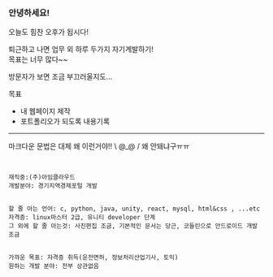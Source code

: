 ### 안녕하세요!
   
 오늘도 힘찬 오후가 됩시다!
      
      
퇴근하고 나면 업무 외 하루 두가지 자기계발하기!   
목표는 너무 많다~~


방문자가 보면 조금 부끄러울지도...   



목표
- 내 웹페이지 제작
- 포트폴리오가 되도록 내용기록



---
마크다운 문법은 대체 왜 이런거야!! \ @_@ / 왜 안돼냐구ㅠㅠ


```


재직중:(주)아임클라우드   
개발분야: 경기지역경제포털 개발   


할 줄 아는 언어: c, python, java, unity, react, mysql, html&css , ...etc   
자격증: linux마스터 2급, 유니티 developer 단계   
그 외에 할 줄 아는것: 사진편집 조금, 기본적인 문서는 당근, 코들린으로 안드로이드 개발 조금   


가까운 목표: 자격증 취득(운전면허, 정보처리산업기사, 토익)    
원하는 개발 분야: 전부 상관없음


  ```

<!--
### Hi there 👋

**namnamu/namnamu** is a ✨ _special_ ✨ repository because its `README.md` (this file) appears on your GitHub profile.

Here are some ideas to get you started:

- 🔭 I’m currently working on ...
- 🌱 I’m currently learning ...
- 👯 I’m looking to collaborate on ...
- 🤔 I’m looking for help with ...
- 💬 Ask me about ...
- 📫 How to reach me: ...
- 😄 Pronouns: ...
- ⚡ Fun fact: ...
-->
